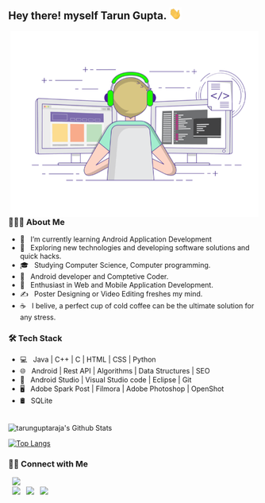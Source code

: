 
        
<h2> Hey there! myself Tarun Gupta. <img src="Hi.gif" width="25"></h2>
<img align="right" alt="GIF" src="gif3.gif" width="500"/>

<h3> 👨🏻‍💻 About Me </h3>

- 🔭 &nbsp; I’m currently learning Android Application Development
- 🤔 &nbsp; Exploring new technologies and developing software solutions and quick hacks.
- 🎓 &nbsp; Studying Computer Science, Computer programming.
- 💼 &nbsp; Android developer and Comptetive Coder.
- 🌱 &nbsp; Enthusiast in Web and Mobile Application Development.
- ✍️ &nbsp; Poster Designing or Video Editing freshes my mind.
- ☕ &nbsp; I belive, a perfect cup of cold coffee can be the ultimate solution for any stress. 

<h3>🛠 Tech Stack</h3>

- 💻 &nbsp; Java | C++ | C | HTML | CSS | Python 
- 🌐 &nbsp; Android | Rest API | Algorithms | Data Structures | SEO
- 🔧 &nbsp; Android Studio | Visual Studio code | Eclipse | Git
- 🖥 &nbsp; Adobe Spark Post | Filmora | Adobe Photoshop | OpenShot
- 🛢 &nbsp; SQLite

<br>


<img align="center" src="https://github-readme-stats.vercel.app/api?username=tarunguptaraja&include_all_commits=true&count_private=true&show_icons=true&line_height=20&title_color=7A7ADB&icon_color=2234AE&text_color=D3D3D3&bg_color=0,000000,130F40" alt="tarunguptaraja's Github Stats">

</br>


[![Top Langs](https://github-readme-stats.vercel.app/api/top-langs/?username=tarunguptaraja&layout=compact&text_color=daf7dc&bg_color=151515)](https://github.com/tarunguptaraja/github-readme-stats)

<h3> 🤝🏻 Connect with Me </h3>

<p align="center">

&nbsp; <a href="https://www.instagram.com/thetarunguptaraja/" target="_blank" rel="noopener noreferrer"><img src="https://img.icons8.com/plasticine/100/000000/instagram-new.png" width="50" /></a>  
&nbsp; <a href="https://www.linkedin.com/in/tarun-gupta-9932951a5" target="_blank" rel="noopener noreferrer"><img src="https://img.icons8.com/plasticine/100/000000/linkedin.png" width="50" /></a>
&nbsp; <a href="https://twitter.com/rajatarungupta" target="_blank" rel="noopener noreferrer"><img src="https://img.icons8.com/plasticine/100/000000/twitter.png" width="50" /></a>
&nbsp; <a href="mailto:the.tarun.gupta.raja@gmail.com" target="_blank" rel="noopener noreferrer"><img src="https://img.icons8.com/plasticine/100/000000/gmail.png"  width="50" /></a>
  
</p>



